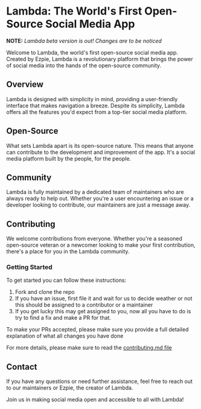 # Lambda: The World's First Open-Source Social Media App

**NOTE:** _Lambda beta version is out! Changes are to be noticed_

Welcome to Lambda, the world's first open-source social media app. Created by Ezpie, Lambda is a revolutionary platform that brings the power of social media into the hands of the open-source community.

## Overview

Lambda is designed with simplicity in mind, providing a user-friendly interface that makes navigation a breeze. Despite its simplicity, Lambda offers all the features you'd expect from a top-tier social media platform.

## Open-Source

What sets Lambda apart is its open-source nature. This means that anyone can contribute to the development and improvement of the app. It's a social media platform built by the people, for the people.

## Community

Lambda is fully maintained by a dedicated team of maintainers who are always ready to help out. Whether you're a user encountering an issue or a developer looking to contribute, our maintainers are just a message away.

## Contributing

We welcome contributions from everyone. Whether you're a seasoned open-source veteran or a newcomer looking to make your first contribution, there's a place for you in the Lambda community.

### Getting Started

To get started you can follow these instructions:

1. Fork and clone the repo
2. If you have an issue, first file it and wait for us to decide weather or not this should be assigned to a contributor or a maintainer
3. If you get lucky this may get assigned to you, now all you have to do is try to find a fix and make a PR for that.

To make your PRs accepted, please make sure you provide a full detailed explanation of what all changes you have done

For more details, please make sure to read the [contributing.md file](https://github.com/ezpie1/lambda-official/blob/main/CONTRIBUTING.md)

## Contact

If you have any questions or need further assistance, feel free to reach out to our maintainers or Ezpie, the creator of Lambda.

Join us in making social media open and accessible to all with Lambda!
